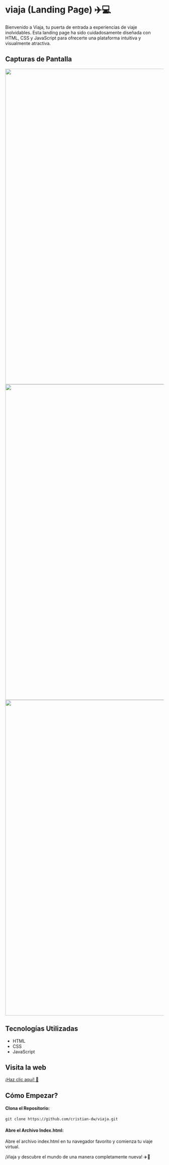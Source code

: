 # viaja (Landing Page) ✈️💻
Bienvenido a Viaja, tu puerta de entrada a experiencias de viaje inolvidables. Esta landing page ha sido cuidadosamente diseñada con HTML, CSS y JavaScript para ofrecerte una plataforma intuitiva y visualmente atractiva.

## Capturas de Pantalla
<img align="center" width="1000" src="https://github.com/Cristian-DW/layout/blob/main/viajaone.JPG" />
<img align="center" width="1000" src="https://github.com/Cristian-DW/layout/blob/main/viajatwo.JPG" />
<img align="center" width="1000" src="https://github.com/Cristian-DW/layout/blob/main/viajathree.JPG" />

## Tecnologías Utilizadas

- HTML
- CSS
- JavaScript

## Visita la web  

[¡Haz clic aquí! &#128640; ](https://viajaya.netlify.app/)


## Cómo Empezar?
#### Clona el Repositorio:

`
git clone https://github.com/cristian-dw/viaja.git 
`

#### Abre el Archivo Index.html:
Abre el archivo index.html en tu navegador favorito y comienza tu viaje virtual.


¡Viaja y descubre el mundo de una manera completamente nueva! ✈️🌟

